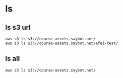 # ls

## ls s3 url
```shell
aws s3 ls s3://course-assets.saybot.net/
aws s3 ls s3://course-assets.saybot.net/afei-test/
```

## ls all
```shell
aws s3 ls s3://course-assets.saybot.net/
```
